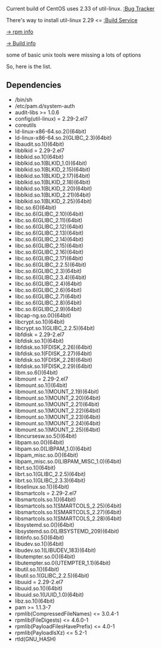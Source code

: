
Current build of CentOS uses 2.33 of util-linux. [:Bug Tracker](https://bugs.centos.org/view.php?id=15170)

There's way to install util-linux 2.29 <= [:Build Service](https://cbs.centos.org/koji/packageinfo?packageID=146)

[-> rpm info](https://cbs.centos.org/koji/rpminfo?rpmID=81561)

[-> Build info](https://cbs.centos.org/koji/buildinfo?buildID=15169)

some of basic unix tools were missing a lots of options

So, here is the list.

## Dependencies
 - /bin/sh <br/>
 - /etc/pam.d/system-auth <br/>
 - audit-libs >= 1.0.6 <br/>
 - config(util-linux) = 2.29-2.el7 <br/>
 - coreutils <br/>
 - ld-linux-x86-64.so.2()(64bit) <br/>
 - ld-linux-x86-64.so.2(GLIBC_2.3)(64bit) <br/>
 - libaudit.so.1()(64bit) <br/>
 - libblkid = 2.29-2.el7 <br/>
 - libblkid.so.1()(64bit) <br/>
 - libblkid.so.1(BLKID_1.0)(64bit) <br/>
 - libblkid.so.1(BLKID_2.15)(64bit) <br/>
 - libblkid.so.1(BLKID_2.17)(64bit) <br/>
 - libblkid.so.1(BLKID_2.18)(64bit) <br/>
 - libblkid.so.1(BLKID_2.20)(64bit) <br/>
 - libblkid.so.1(BLKID_2.21)(64bit) <br/>
 - libblkid.so.1(BLKID_2.25)(64bit) <br/>
 - libc.so.6()(64bit) <br/>
 - libc.so.6(GLIBC_2.10)(64bit) <br/>
 - libc.so.6(GLIBC_2.11)(64bit) <br/>
 - libc.so.6(GLIBC_2.12)(64bit) <br/>
 - libc.so.6(GLIBC_2.13)(64bit) <br/>
 - libc.so.6(GLIBC_2.14)(64bit) <br/>
 - libc.so.6(GLIBC_2.15)(64bit) <br/>
 - libc.so.6(GLIBC_2.16)(64bit) <br/>
 - libc.so.6(GLIBC_2.17)(64bit) <br/>
 - libc.so.6(GLIBC_2.2.5)(64bit) <br/>
 - libc.so.6(GLIBC_2.3)(64bit) <br/>
 - libc.so.6(GLIBC_2.3.4)(64bit) <br/>
 - libc.so.6(GLIBC_2.4)(64bit) <br/>
 - libc.so.6(GLIBC_2.6)(64bit) <br/>
 - libc.so.6(GLIBC_2.7)(64bit) <br/>
 - libc.so.6(GLIBC_2.8)(64bit) <br/>
 - libc.so.6(GLIBC_2.9)(64bit) <br/>
 - libcap-ng.so.0()(64bit) <br/>
 - libcrypt.so.1()(64bit) <br/>
 - libcrypt.so.1(GLIBC_2.2.5)(64bit) <br/>
 - libfdisk = 2.29-2.el7 <br/>
 - libfdisk.so.1()(64bit) <br/>
 - libfdisk.so.1(FDISK_2.26)(64bit) <br/>
 - libfdisk.so.1(FDISK_2.27)(64bit) <br/>
 - libfdisk.so.1(FDISK_2.28)(64bit) <br/>
 - libfdisk.so.1(FDISK_2.29)(64bit) <br/>
 - libm.so.6()(64bit) <br/>
 - libmount = 2.29-2.el7 <br/>
 - libmount.so.1()(64bit) <br/>
 - libmount.so.1(MOUNT_2.19)(64bit) <br/>
 - libmount.so.1(MOUNT_2.20)(64bit) <br/>
 - libmount.so.1(MOUNT_2.21)(64bit) <br/>
 - libmount.so.1(MOUNT_2.22)(64bit) <br/>
 - libmount.so.1(MOUNT_2.23)(64bit) <br/>
 - libmount.so.1(MOUNT_2.24)(64bit) <br/>
 - libmount.so.1(MOUNT_2.25)(64bit) <br/>
 - libncursesw.so.5()(64bit) <br/>
 - libpam.so.0()(64bit) <br/>
 - libpam.so.0(LIBPAM_1.0)(64bit) <br/>
 - libpam_misc.so.0()(64bit) <br/>
 - libpam_misc.so.0(LIBPAM_MISC_1.0)(64bit) <br/>
 - librt.so.1()(64bit) <br/>
 - librt.so.1(GLIBC_2.2.5)(64bit) <br/>
 - librt.so.1(GLIBC_2.3.3)(64bit) <br/>
 - libselinux.so.1()(64bit) <br/>
 - libsmartcols = 2.29-2.el7 <br/>
 - libsmartcols.so.1()(64bit) <br/>
 - libsmartcols.so.1(SMARTCOLS_2.25)(64bit) <br/>
 - libsmartcols.so.1(SMARTCOLS_2.27)(64bit) <br/>
 - libsmartcols.so.1(SMARTCOLS_2.28)(64bit) <br/>
 - libsystemd.so.0()(64bit) <br/>
 - libsystemd.so.0(LIBSYSTEMD_209)(64bit) <br/>
 - libtinfo.so.5()(64bit) <br/>
 - libudev.so.1()(64bit) <br/>
 - libudev.so.1(LIBUDEV_183)(64bit) <br/>
 - libutempter.so.0()(64bit) <br/>
 - libutempter.so.0(UTEMPTER_1.1)(64bit) <br/>
 - libutil.so.1()(64bit) <br/>
 - libutil.so.1(GLIBC_2.2.5)(64bit) <br/>
 - libuuid = 2.29-2.el7 <br/>
 - libuuid.so.1()(64bit) <br/>
 - libuuid.so.1(UUID_1.0)(64bit) <br/>
 - libz.so.1()(64bit) <br/>
 - pam >= 1.1.3-7 <br/>
 - rpmlib(CompressedFileNames) <= 3.0.4-1 <br/>
 - rpmlib(FileDigests) <= 4.6.0-1 <br/>
 - rpmlib(PayloadFilesHavePrefix) <= 4.0-1 <br/>
 - rpmlib(PayloadIsXz) <= 5.2-1 <br/>
 - rtld(GNU_HASH) <br/>
